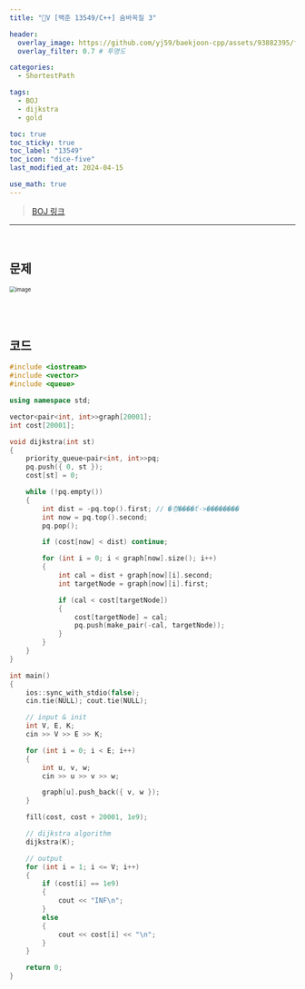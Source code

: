 ```yaml
---
title: "💛V [백준 13549/C++] 숨바꼭질 3"

header:
  overlay_image: https://github.com/yj59/baekjoon-cpp/assets/93882395/fae9cd43-45f7-4c8c-8af9-ec16af5cba0e
  overlay_filter: 0.7 # 투명도

categories:
  - ShortestPath

tags:
  - BOJ
  - dijkstra
  - gold

toc: true
toc_sticky: true
toc_label: "13549"
toc_icon: "dice-five"
last_modified_at: 2024-04-15

use_math: true
---
```



> [BOJ 링크](https://www.acmicpc.net/problem/13549)

---


<br>

## 문제

<img src="https://github.com/yj59/baekjoon-cpp/assets/93882395/604da7bd-725a-4e6e-8f56-35f85949c499" alt="image" style="zoom:67%;" /> 


<br><br>


## 코드


```c++
#include <iostream>
#include <vector>
#include <queue>

using namespace std;

vector<pair<int, int>>graph[20001];
int cost[20001];

void dijkstra(int st)
{
	priority_queue<pair<int, int>>pq;
	pq.push({ 0, st });
	cost[st] = 0;

	while (!pq.empty())
	{
		int dist = -pq.top().first; // �켱����ť->��������
		int now = pq.top().second;
		pq.pop();

		if (cost[now] < dist) continue;

		for (int i = 0; i < graph[now].size(); i++)
		{
			int cal = dist + graph[now][i].second;
			int targetNode = graph[now][i].first;

			if (cal < cost[targetNode])
			{
				cost[targetNode] = cal;
				pq.push(make_pair(-cal, targetNode));
			}
		}
	}
}

int main()
{
	ios::sync_with_stdio(false);
	cin.tie(NULL); cout.tie(NULL);

	// input & init
	int V, E, K;
	cin >> V >> E >> K;

	for (int i = 0; i < E; i++)
	{
		int u, v, w;
		cin >> u >> v >> w;

		graph[u].push_back({ v, w });
	}

	fill(cost, cost + 20001, 1e9);

	// dijkstra algorithm
	dijkstra(K);

	// output
	for (int i = 1; i <= V; i++)
	{
		if (cost[i] == 1e9)
		{
			cout << "INF\n";
		}
		else
		{
			cout << cost[i] << "\n";
		}
	}

	return 0;
}
```